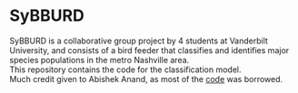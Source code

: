 # SyBBURD
SyBBURD is a collaborative group project by 4 students at Vanderbilt University, and consists of a bird feeder that classifies and identifies major species populations in the metro Nashville area.
\
This repository contains the code for the classification model. \
Much credit given to Abishek Anand, as most of the [code](https://www.kaggle.com/code/ghostauroragre/resnet18-efficientnet-model-for-classification) was borrowed. 
